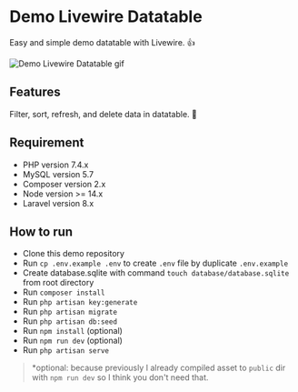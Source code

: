 # Demo Livewire Datatable

Easy and simple demo datatable with Livewire. 👍

![Demo Livewire Datatable gif](demo-livewire-datatable.gif)

## Features

Filter, sort, refresh, and delete data in datatable. 🙂

## Requirement

- PHP version 7.4.x
- MySQL version 5.7
- Composer version 2.x
- Node version >= 14.x
- Laravel version 8.x

## How to run

- Clone this demo repository
- Run `cp .env.example .env` to create `.env` file by duplicate `.env.example`
- Create database.sqlite with command `touch database/database.sqlite` from root directory
- Run `composer install`
- Run `php artisan key:generate`
- Run `php artisan migrate`
- Run `php artisan db:seed`
- Run `npm install` (optional)
- Run `npm run dev` (optional)
- Run `php artisan serve`

> *optional: because previously I already compiled asset to `public` dir with `npm run dev` so I think you don't need that.

